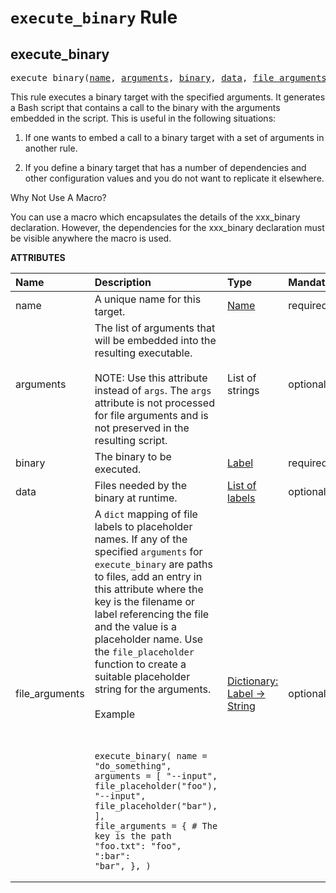 <!-- Generated with Stardoc, Do Not Edit! -->
# `execute_binary` Rule


<a id="#execute_binary"></a>

## execute_binary

<pre>
execute_binary(<a href="#execute_binary-name">name</a>, <a href="#execute_binary-arguments">arguments</a>, <a href="#execute_binary-binary">binary</a>, <a href="#execute_binary-data">data</a>, <a href="#execute_binary-file_arguments">file_arguments</a>)
</pre>

This rule executes a binary target with the specified arguments. It generates a Bash script that contains a call to the binary with the arguments embedded in the script. This is useful in the following situations:

1. If one wants to embed a call to a binary target with a set of arguments in another rule.

2. If you define a binary target that has a number of dependencies and other configuration values and you do not want to replicate it elsewhere.

Why Not Use A Macro?

You can use a macro which encapsulates the details of the xxx_binary declaration. However, the dependencies for the xxx_binary declaration must be visible anywhere the macro is used.


**ATTRIBUTES**


| Name  | Description | Type | Mandatory | Default |
| :------------- | :------------- | :------------- | :------------- | :------------- |
| <a id="execute_binary-name"></a>name |  A unique name for this target.   | <a href="https://bazel.build/docs/build-ref.html#name">Name</a> | required |  |
| <a id="execute_binary-arguments"></a>arguments |  The list of arguments that will be embedded into the resulting executable. <br><br>NOTE: Use this attribute instead of <code>args</code>. The <code>args</code> attribute is not processed for file arguments and is not preserved in the resulting script.   | List of strings | optional | [] |
| <a id="execute_binary-binary"></a>binary |  The binary to be executed.   | <a href="https://bazel.build/docs/build-ref.html#labels">Label</a> | required |  |
| <a id="execute_binary-data"></a>data |  Files needed by the binary at runtime.   | <a href="https://bazel.build/docs/build-ref.html#labels">List of labels</a> | optional | [] |
| <a id="execute_binary-file_arguments"></a>file_arguments |  A <code>dict</code> mapping of file labels to placeholder names. If any of the specified <code>arguments</code> for <code>execute_binary</code> are paths to files, add an entry in this attribute where the key is the filename or label referencing the file and the value is a placeholder name. Use the <code>file_placeholder</code> function to create a suitable placeholder string for the arguments.<br><br>Example<br><br><pre><code> execute_binary(     name = "do_something",     arguments = [         "--input",         file_placeholder("foo"),         "--input",         file_placeholder("bar"),     ],     file_arguments = {         # The key is the path          "foo.txt": "foo",         ":bar":  "bar",     }, ) </code></pre>   | <a href="https://bazel.build/docs/skylark/lib/dict.html">Dictionary: Label -> String</a> | optional | {} |


